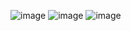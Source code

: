 ![image](https://user-images.githubusercontent.com/63125902/169413501-9bc4d3a6-733f-409f-ad93-632cd0fd5444.png)
![image](https://user-images.githubusercontent.com/63125902/169413647-23605495-e3bc-423b-ae28-8a00dc442867.png)
![image](https://user-images.githubusercontent.com/63125902/169413676-b55851e4-a00f-4abd-98be-ab96d704f6a2.png)
